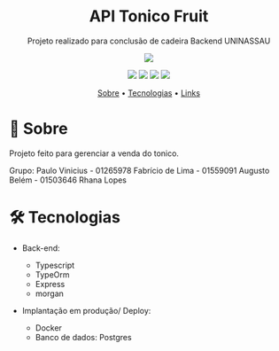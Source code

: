 
<h1 align="center">API Tonico Fruit</h1>
<p align="center">Projeto realizado para conclusão de cadeira Backend UNINASSAU</p>

<p align="center"><img src="https://pauloviniciusmeta.netlify.app/assets/logo.d7350d45.svg"/></p>
  
<p align="center">

  <img src="https://img.shields.io/badge/TypeOrm-F2F4F9?style=for-the-badge&logo=typeorm"/>
  <img src="https://img.shields.io/badge/TypeScript-007ACC?style=for-the-badge&logo=typescript&logoColor=white"/>
  <img src="https://img.shields.io/badge/express-430098?style=for-the-badge&logo=express&logoColor=white"/>
  <img src="https://img.shields.io/badge/Postgres-ED8B00?style=for-the-badge&logo=postgres&logoColor=white"/>
</p>
<p align="center">
 <a href="#-sobre">Sobre</a> •
 <a href="#-tecnologias">Tecnologias</a> • 
 <a href="#-links">Links</a>
</p>


# 📖 Sobre
Projeto feito para gerenciar a venda do tonico.


Grupo:
Paulo Vinicius - 01265978
Fabrício de Lima - 01559091
Augusto Belém - 01503646
Rhana Lopes


<h1>🛠 Tecnologias</h1>

- Back-end:
  - Typescript
  - TypeOrm
  - Express
  - morgan

- Implantação em produção/ Deploy:
  - Docker
  - Banco de dados: Postgres




